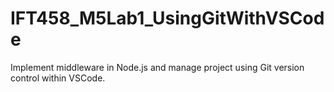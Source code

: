 # IFT458_M5Lab1_UsingGitWithVSCode
 Implement middleware in Node.js and manage project using Git version control within VSCode.
